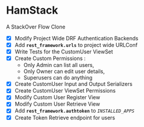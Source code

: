 # HamStack
A StackOver Flow Clone

- [x] Modify Project Wide DRF Authentication Backends
- [x] Add **`rest_framework.urls`** to project wide URLConf
- [x] Write Tests for the CustomUser ViewSet
- [x] Create Custom Permissions :
    - Only Admin can list all users,
    - Only Owner can edit user details,
    - Superusers can do anything
- [x] Create CustomUser Input and Output Serializers
- [x] Create CustomUser ViewSet Permissions
- [x] Modify Custom User Register View
- [x] Modify Custom User Retrieve View
- [x] Add **`rest_framework.authtoken`** to *``INSTALLED_APPS``*
- [x] Create Token Retrieve endpoint for users
